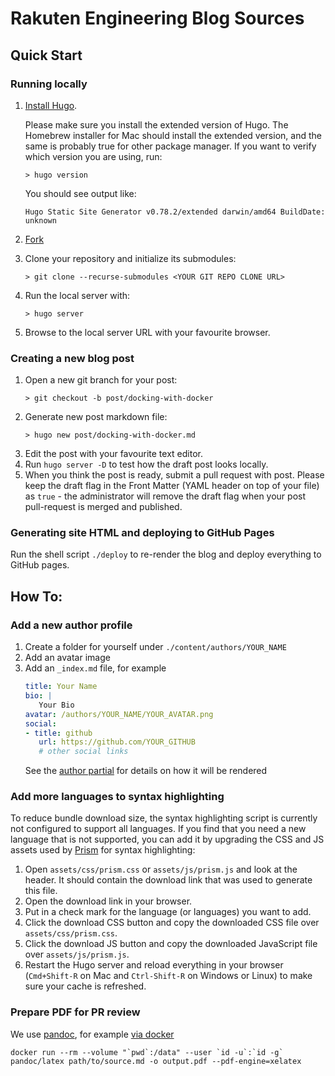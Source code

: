 # Rakuten Engineering Blog Sources

## Quick Start

### Running locally

1. [Install Hugo](https://gohugo.io/overview/installing/).

   Please make sure you install the extended version of Hugo.
   The Homebrew installer for Mac should install the extended version, and the
   same is probably true for other package manager.
   If you want to verify which version you are using, run:
   ```
   > hugo version
   ```
   You should see output like:
   ```
   Hugo Static Site Generator v0.78.2/extended darwin/amd64 BuildDate: unknown
   ```

2. [Fork](https://github.com/rakutentech/engineering-blog/fork)
3. Clone your repository and initialize its submodules:
   ```
   > git clone --recurse-submodules <YOUR GIT REPO CLONE URL>
   ```
4. Run the local server with:
   ```
   > hugo server
   ```
5. Browse to the local server URL with your favourite browser.

### Creating a new blog post

1. Open a new git branch for your post:
   ```
   > git checkout -b post/docking-with-docker
   ```
2. Generate new post markdown file:
   ```
   > hugo new post/docking-with-docker.md
   ```
3. Edit the post with your favourite text editor.
4. Run `hugo server -D` to test how the draft post looks locally.
5. When you think the post is ready, submit a pull request with post. Please
   keep the draft flag in the Front Matter (YAML header on top of your file) as
   `true` - the administrator will remove the draft flag when your post
   pull-request is merged and published.

### Generating site HTML and deploying to GitHub Pages

Run the shell script `./deploy` to re-render the blog and deploy everything to
GitHub pages.

## How To:

### Add a new author profile

1. Create a folder for yourself under `./content/authors/YOUR_NAME`
2. Add an avatar image
3. Add an `_index.md` file, for example
   ```yaml
   title: Your Name
   bio: |
      Your Bio
   avatar: /authors/YOUR_NAME/YOUR_AVATAR.png
   social:
   - title: github
      url: https://github.com/YOUR_GITHUB
      # other social links
   ```
   See the [author partial](https://github.com/forestryio/hugo-theme-novela/tree/master/layouts/partials/author) for details on how it will be rendered

### Add more languages to syntax highlighting

To reduce bundle download size, the syntax highlighting script is currently not
configured to support all languages. If you find that you need a new language
that is not supported, you can add it by upgrading the CSS and JS assets used
by [Prism](https://prismjs.com/) for syntax highlighting:

1. Open `assets/css/prism.css` or `assets/js/prism.js` and look at the header.
   It should contain the download link that was used to generate this file.
2. Open the download link in your browser.
3. Put in a check mark for the language (or languages) you want to add.
4. Click the download CSS button and copy the downloaded CSS file over
   `assets/css/prism.css`.
5. Click the download JS button and copy the downloaded JavaScript file over
   `assets/js/prism.js`.
6. Restart the Hugo server and reload everything in your browser (`Cmd+Shift-R`
   on Mac and `Ctrl-Shift-R` on Windows or Linux) to make sure your cache is
   refreshed.

### Prepare PDF for PR review

We use [pandoc](https://pandoc.org/), for example [via docker](https://github.com/pandoc/dockerfiles#basic-usage)

```shell
docker run --rm --volume "`pwd`:/data" --user `id -u`:`id -g` pandoc/latex path/to/source.md -o output.pdf --pdf-engine=xelatex 
```
